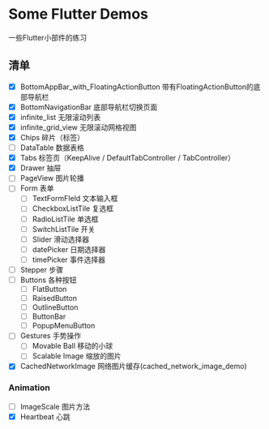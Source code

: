 # Some Flutter Demos

一些Flutter小部件的练习

## 清单

- [x] BottomAppBar_with_FloatingActionButton 带有FloatingActionButton的底部导航栏 
- [x] BottomNavigationBar 底部导航栏切换页面
- [x] infinite_list 无限滚动列表
- [x] infinite_grid_view 无限滚动网格视图
- [x] Chips 碎片（标签）
- [ ] DataTable 数据表格
- [x] Tabs 标签页（KeepAlive / DefaultTabController / TabController）
- [x] Drawer 抽屉  <!-- 左右两个抽屉，右抽屉使用UserAccountsDrawerHeader， 左抽屉使用自定义用户Header -->
- [ ] PageView 图片轮播 <!-- 左右翻页卡片 -->
- [ ] Form 表单
  - [ ] TextFormFIeld 文本输入框
  - [ ] CheckboxListTile 复选框
  - [ ] RadioListTile 单选框
  - [ ] SwitchListTile 开关
  - [ ] Slider 滑动选择器
  - [ ] datePicker 日期选择器
  - [ ] timePicker 事件选择器
- [ ] Stepper 步骤
- [ ] Buttons 各种按钮
  - [ ] FlatButton
  - [ ] RaisedButton
  - [ ] OutlineButton
  - [ ] ButtonBar
  - [ ] PopupMenuButton
- [ ] Gestures 手势操作
  - [ ] Movable Ball 移动的小球
  - [ ] Scalable Image 缩放的图片
- [x] CachedNetworkImage 网络图片缓存(cached_network_image_demo)

### Animation

- [ ] ImageScale 图片方法
- [x] Heartbeat 心跳